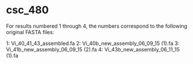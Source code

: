 # csc_480

For results numbered 1 through 4, the numbers correspond to the following original FASTA files:

1:  Vi_40_41_43_assembled.fa
2:  Vi_40b_new_assembly_06_09_15 (1).fa
3:  Vi_41b_new_assembly_06_09_15 (2).fa
4:  Vi_43b_new_assembly_06_11_15 (1).fa
